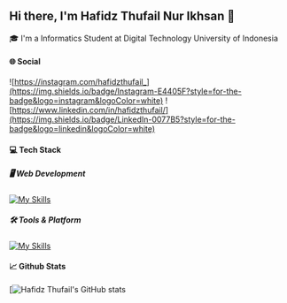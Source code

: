 ## Hi there, I'm Hafidz Thufail Nur Ikhsan 👋

<!--
**HafidzThufail22/HafidzThufail22** is a ✨ _special_ ✨ repository because its `README.md` (this file) appears on your GitHub profile.

Here are some ideas to get you started:

- 🔭 I’m currently working on ...
- 🌱 I’m currently learning ...
- 👯 I’m looking to collaborate on ...
- 🤔 I’m looking for help with ...
- 💬 Ask me about ...
- 📫 How to reach me: ...
- 😄 Pronouns: ...
- ⚡ Fun fact: ...
-->

🎓 I'm a Informatics Student at Digital Technology University of Indonesia

#### 🌐 Social

![https://instagram.com/hafidzthufail_](https://img.shields.io/badge/Instagram-E4405F?style=for-the-badge&logo=instagram&logoColor=white) ![https://www.linkedin.com/in/hafidzthufail/](https://img.shields.io/badge/LinkedIn-0077B5?style=for-the-badge&logo=linkedin&logoColor=white)

#### 💻 Tech Stack

##### 🖥️ Web Development

[![My Skills](https://skillicons.dev/icons?i=html,css,js,php,java,mysql,tailwind)](https://skillicons.dev)

##### 🛠️ Tools & Platform

[![My Skills](https://skillicons.dev/icons?i=vscode,figma,github,git)](https://skillicons.dev)

#### 📈 Github Stats

[![Hafidz Thufail's GitHub stats](https://github-readme-stats.vercel.app/api?username=HafidzThufail22&show_icons=true&theme=vision-friendly-dark)
